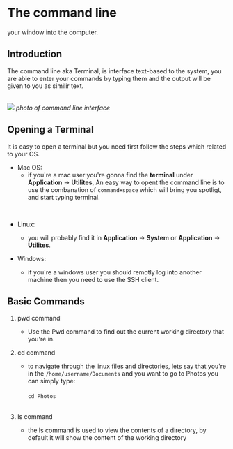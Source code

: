 # The command line
your window into the computer.

## Introduction

The command line aka Terminal, is interface text-based to the system, you are able to enter your commands by typing them and the output will be given to you as similir text.
<br><br>

![](https://2.bp.blogspot.com/-Q35_4YWs2Z4/Wr_S1E6prtI/AAAAAAAAC4Q/bXY1NRFmn5k284qlCfflKsSLw8X6gDU7ACLcBGAs/s1600/2.JPG)
*photo of command line interface*

## Opening a Terminal 
It is easy to open a terminal but you need first follow the steps which related to your OS.

- Mac OS:
    - if you're a mac user you're gonna find the **terminal** under **Application** -> **Utilites**, An easy way to opent the command line is to use the combanation of `command+space` which will bring you spotligt, and start typing terminal.
<br> 

- Linux:
    - you will probably find it in **Application** -> **System** or **Application** -> **Utilites**.

- Windows: 
    - if you're a windows user you should remotly log into another machine then you need to use the SSH client.

## Basic Commands
1. pwd command
    - Use the Pwd command to find out the current working directory that you're in.

1. cd command
    - to navigate through the linux files and directories, lets say that you're in the `/home/username/Documents` and you want to go to Photos you can simply type:<br><br>
    `cd Photos `<br><br>

1. ls command 
    - the ls command is used to view the contents of a directory, by default it will show the content of the working directory